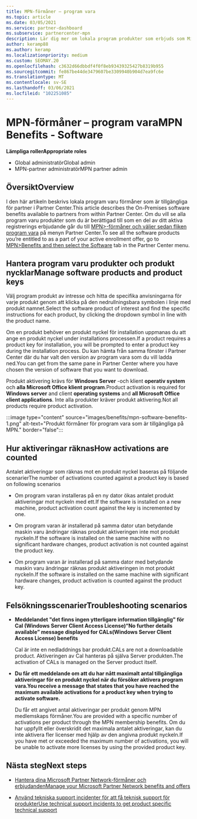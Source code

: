 ```yaml
---
title: MPN-förmåner – program vara
ms.topic: article
ms.date: 03/05/2021
ms.service: partner-dashboard
ms.subservice: partnercenter-mpn
description: Lär dig mer om lokala program produkter som erbjuds som Microsoft Partner Network (MPN)-förmåner
author: keramp88
ms.author: keramp
ms.localizationpriority: medium
ms.custom: SEOMAY.20
ms.openlocfilehash: c3632d66dbbdf4f0f8eb93439325427b8319b955
ms.sourcegitcommit: fe867be44de3479607be3309940b904d7ea9fc6e
ms.translationtype: MT
ms.contentlocale: sv-SE
ms.lasthandoff: 03/06/2021
ms.locfileid: "102251085"
---
```

# <a name="mpn-benefits---software"></a><span data-ttu-id="4c066-103">MPN-förmåner – program vara</span><span class="sxs-lookup"><span data-stu-id="4c066-103">MPN Benefits - Software</span></span>

<span data-ttu-id="4c066-104">**Lämpliga roller**</span><span class="sxs-lookup"><span data-stu-id="4c066-104">**Appropriate roles**</span></span>

- <span data-ttu-id="4c066-105">Global administratör</span><span class="sxs-lookup"><span data-stu-id="4c066-105">Global admin</span></span>
- <span data-ttu-id="4c066-106">MPN-partner administratör</span><span class="sxs-lookup"><span data-stu-id="4c066-106">MPN partner admin</span></span>

## <a name="overview"></a><span data-ttu-id="4c066-107">Översikt</span><span class="sxs-lookup"><span data-stu-id="4c066-107">Overview</span></span>

<span data-ttu-id="4c066-108">I den här artikeln beskrivs lokala program varu förmåner som är tillgängliga för partner i Partner Center.</span><span class="sxs-lookup"><span data-stu-id="4c066-108">This article describes the On-Premises software benefits available to partners from within Partner Center.</span></span> <span data-ttu-id="4c066-109">Om du vill se alla program varu produkter som du är berättigad till som en del av ditt aktiva registrerings erbjudande går du till  [MPN>-förmåner och väljer sedan fliken program vara](https://partner.microsoft.com/dashboard/mpn/membership/benefits/software) på menyn Partner Center.</span><span class="sxs-lookup"><span data-stu-id="4c066-109">To see all the software products you’re entitled to as a part of your active enrollment offer, go to  [MPN>Benefits and then select the Software](https://partner.microsoft.com/dashboard/mpn/membership/benefits/software) tab in the Partner Center menu.</span></span>  

## <a name="manage-software-products-and-product-keys"></a><span data-ttu-id="4c066-110">Hantera program varu produkter och produkt nycklar</span><span class="sxs-lookup"><span data-stu-id="4c066-110">Manage software products and product keys</span></span>

<span data-ttu-id="4c066-111">Välj program produkt av intresse och hitta de specifika anvisningarna för varje produkt genom att klicka på den nedrullningsbara symbolen i linje med produkt namnet.</span><span class="sxs-lookup"><span data-stu-id="4c066-111">Select the software product of  interest and find the specific instructions for each product, by clicking the dropdown symbol in line with the product name.</span></span>

<span data-ttu-id="4c066-112">Om en produkt behöver en produkt nyckel för installation uppmanas du att ange en produkt nyckel under installations processen.</span><span class="sxs-lookup"><span data-stu-id="4c066-112">If a product requires a product key for installation, you will be prompted to enter a product key during the installation process.</span></span> <span data-ttu-id="4c066-113">Du kan hämta från samma fönster i Partner Center där du har valt den version av program vara som du vill ladda ned.</span><span class="sxs-lookup"><span data-stu-id="4c066-113">You can get from the same pane in Partner Center where you have chosen the version of software that you want to download.</span></span>

<span data-ttu-id="4c066-114">Produkt aktivering krävs för **Windows Server** -och klient **operativ system** och **alla Microsoft Office klient program**.</span><span class="sxs-lookup"><span data-stu-id="4c066-114">Product activation is required for **Windows server** and client **operating systems** and **all Microsoft Office client applications**.</span></span> <span data-ttu-id="4c066-115">Inte alla produkter kräver produkt aktivering.</span><span class="sxs-lookup"><span data-stu-id="4c066-115">Not all products require product activation.</span></span>

:::image type="content" source="images/benefits/mpn-software-benefits-1.png" alt-text="Produkt förmåner för program vara som är tillgängliga på MPN." border="false":::

## <a name="how-activations-are-counted"></a><span data-ttu-id="4c066-117">Hur aktiveringar räknas</span><span class="sxs-lookup"><span data-stu-id="4c066-117">How activations are counted</span></span>

<span data-ttu-id="4c066-118">Antalet aktiveringar som räknas mot en produkt nyckel baseras på följande scenarier</span><span class="sxs-lookup"><span data-stu-id="4c066-118">The number of activations counted against a product key is based on following scenarios</span></span>

- <span data-ttu-id="4c066-119">Om program varan installeras på en ny dator ökas antalet produkt aktiveringar mot nyckeln med ett.</span><span class="sxs-lookup"><span data-stu-id="4c066-119">If the software is installed on a new machine, product activation count against the key is incremented by one.</span></span>
 
- <span data-ttu-id="4c066-120">Om program varan är installerad på samma dator utan betydande maskin varu ändringar räknas produkt aktiveringen inte mot produkt nyckeln.</span><span class="sxs-lookup"><span data-stu-id="4c066-120">If the software is installed on the same machine with no significant hardware changes, product activation is not counted against the product key.</span></span>

- <span data-ttu-id="4c066-121">Om program varan är installerad på samma dator med betydande maskin varu ändringar räknas produkt aktiveringen in mot produkt nyckeln.</span><span class="sxs-lookup"><span data-stu-id="4c066-121">If the software is installed on the same machine with significant hardware changes, product activation is counted against the product key.</span></span>

## <a name="troubleshooting-scenarios"></a><span data-ttu-id="4c066-122">Felsökningsscenarier</span><span class="sxs-lookup"><span data-stu-id="4c066-122">Troubleshooting scenarios</span></span>

- <span data-ttu-id="4c066-123">**Meddelandet "det finns ingen ytterligare information tillgänglig" för Cal (Windows Server Client Access License)**</span><span class="sxs-lookup"><span data-stu-id="4c066-123">**“No further details available” message displayed for CALs(Windows Server Client Access License) benefits**</span></span>

    <span data-ttu-id="4c066-124">Cal är inte en nedladdnings bar produkt.</span><span class="sxs-lookup"><span data-stu-id="4c066-124">CALs are not a downloadable product.</span></span> <span data-ttu-id="4c066-125">Aktiveringen av Cal hanteras på själva Server produkten.</span><span class="sxs-lookup"><span data-stu-id="4c066-125">The activation of CALs is managed on the Server product itself.</span></span>

- <span data-ttu-id="4c066-126">**Du får ett meddelande om att du har nått maximalt antal tillgängliga aktiveringar för en produkt nyckel när du försöker aktivera program vara.**</span><span class="sxs-lookup"><span data-stu-id="4c066-126">**You receive a message that states that you have reached the maximum available activations for a product key when trying to activate software.**</span></span>

    <span data-ttu-id="4c066-127">Du får ett angivet antal aktiveringar per produkt genom MPN medlemskaps förmåner.</span><span class="sxs-lookup"><span data-stu-id="4c066-127">You are provided with a specific number of activations per product through the MPN membership benefits.</span></span> <span data-ttu-id="4c066-128">Om du har uppfyllt eller överskridit det maximala antalet aktiveringar, kan du inte aktivera fler licenser med hjälp av den angivna produkt nyckeln.</span><span class="sxs-lookup"><span data-stu-id="4c066-128">If you have met or exceeded the maximum number of activations, you will be unable to activate more licenses by using the provided product key.</span></span>


 ## <a name="next-steps"></a><span data-ttu-id="4c066-129">Nästa steg</span><span class="sxs-lookup"><span data-stu-id="4c066-129">Next steps</span></span>

- [<span data-ttu-id="4c066-130">Hantera dina Microsoft Partner Network-förmåner och erbjudanden</span><span class="sxs-lookup"><span data-stu-id="4c066-130">Manage your Microsoft Partner Network benefits and offers</span></span>](manage-your-partner-network-benefits.md)

- [<span data-ttu-id="4c066-131">Använd tekniska support incidenter för att få teknisk support för produkter</span><span class="sxs-lookup"><span data-stu-id="4c066-131">Use technical support incidents to get product specific technical support</span></span>](mpn-benefits-technical-support.md)



